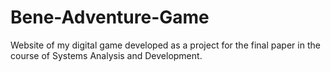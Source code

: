 # Bene-Adventure-Game
Website of my digital game developed as a project for the final paper in the course of Systems Analysis and Development.
